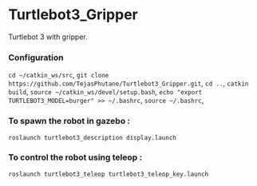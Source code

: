 # Turtlebot3_Gripper
Turtlebot 3 with gripper.

### Configuration
`cd ~/catkin_ws/src`,
`git clone https://github.com/TejasPhutane/Turtlebot3_Gripper.git`,
`cd ..`,
`catkin build`,
`source ~/catkin_ws/devel/setup.bash`,
`echo "export TURTLEBOT3_MODEL=burger" >> ~/.bashrc`,
`source ~/.bashrc`,

### To spawn the robot in gazebo : 

`roslaunch turtlebot3_description display.launch`

### To control the robot using teleop : 

`roslaunch turtlebot3_teleop turtlebot3_teleop_key.launch`

